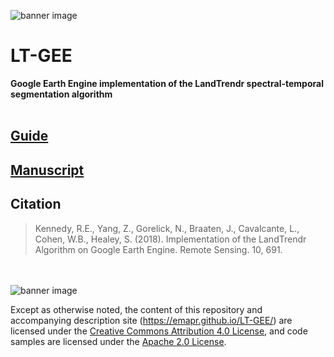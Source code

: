 ![banner image](https://github.com/eMapR/LT-GEE/blob/master/docs/imgs/lt_gee_symbols_small.png)

# LT-GEE

**Google Earth Engine implementation of the LandTrendr spectral-temporal segmentation algorithm**
<br><br>

## [Guide](https://emapr.github.io/LT-GEE/) 

## [Manuscript](http://www.mdpi.com/2072-4292/10/5/691) 

## Citation

>Kennedy, R.E., Yang, Z., Gorelick, N., Braaten, J., Cavalcante, L., Cohen, W.B., Healey, S. (2018). Implementation of the LandTrendr Algorithm on Google Earth Engine. Remote Sensing. 10, 691.

<br><br>
![banner image](https://github.com/eMapR/LT-GEE/blob/master/docs/imgs/gee_windows_small.png)

Except as otherwise noted, the content of this repository and accompanying description site (https://emapr.github.io/LT-GEE/) are licensed under the [Creative Commons Attribution 4.0 License](https://creativecommons.org/licenses/by/4.0/), and code samples are licensed under the [Apache 2.0 License](https://www.apache.org/licenses/LICENSE-2.0).

